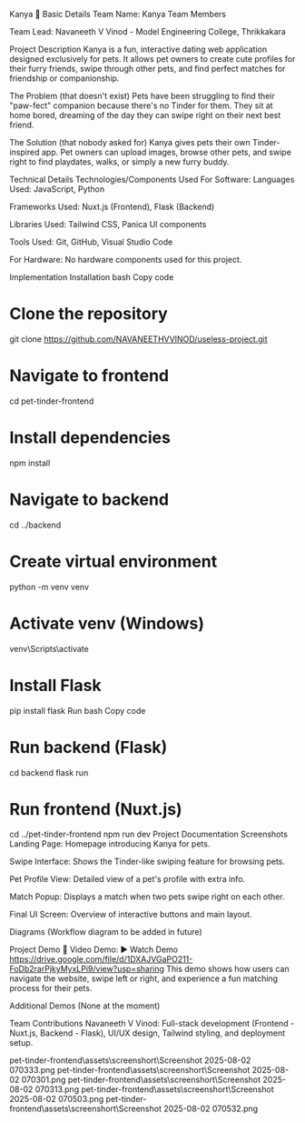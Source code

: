 Kanya 🎯
Basic Details
Team Name: Kanya
Team Members

Team Lead: Navaneeth V Vinod - Model Engineering College, Thrikkakara

Project Description
Kanya is a fun, interactive dating web application designed exclusively for pets. It allows pet owners to create cute profiles for their furry friends, swipe through other pets, and find perfect matches for friendship or companionship.

The Problem (that doesn't exist)
Pets have been struggling to find their "paw-fect" companion because there's no Tinder for them. They sit at home bored, dreaming of the day they can swipe right on their next best friend.

The Solution (that nobody asked for)
Kanya gives pets their own Tinder-inspired app. Pet owners can upload images, browse other pets, and swipe right to find playdates, walks, or simply a new furry buddy.

Technical Details
Technologies/Components Used
For Software:
Languages Used: JavaScript, Python

Frameworks Used: Nuxt.js (Frontend), Flask (Backend)

Libraries Used: Tailwind CSS, Panica UI components

Tools Used: Git, GitHub, Visual Studio Code

For Hardware:
No hardware components used for this project.

Implementation
Installation
bash
Copy code
# Clone the repository
git clone https://github.com/NAVANEETHVVINOD/useless-project.git

# Navigate to frontend
cd pet-tinder-frontend

# Install dependencies
npm install

# Navigate to backend
cd ../backend

# Create virtual environment
python -m venv venv

# Activate venv (Windows)
venv\Scripts\activate

# Install Flask
pip install flask
Run
bash
Copy code
# Run backend (Flask)
cd backend
flask run

# Run frontend (Nuxt.js)
cd ../pet-tinder-frontend
npm run dev
Project Documentation
Screenshots
Landing Page: Homepage introducing Kanya for pets.

Swipe Interface: Shows the Tinder-like swiping feature for browsing pets.

Pet Profile View: Detailed view of a pet's profile with extra info.

Match Popup: Displays a match when two pets swipe right on each other.

Final UI Screen: Overview of interactive buttons and main layout.

Diagrams
(Workflow diagram to be added in future)

Project Demo
🎥 Video Demo: ▶ Watch Demo https://drive.google.com/file/d/1DXAJVGaPO211-FoDb2rarPjkyMyxLPi9/view?usp=sharing
This demo shows how users can navigate the website, swipe left or right, and experience a fun matching process for their pets.

Additional Demos
(None at the moment)

Team Contributions
Navaneeth V Vinod: Full-stack development (Frontend - Nuxt.js, Backend - Flask), UI/UX design, Tailwind styling, and deployment setup.

pet-tinder-frontend\assets\screenshort\Screenshot 2025-08-02 070333.png
pet-tinder-frontend\assets\screenshort\Screenshot 2025-08-02 070301.png
pet-tinder-frontend\assets\screenshort\Screenshot 2025-08-02 070313.png
pet-tinder-frontend\assets\screenshort\Screenshot 2025-08-02 070503.png
pet-tinder-frontend\assets\screenshort\Screenshot 2025-08-02 070532.png